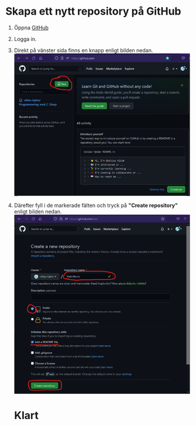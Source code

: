 # Skapa ett nytt repository på GitHub

1. Öppna [GitHub](https://www.github.com)
2. Logga in.
3. Direkt på vänster sida finns en knapp enligt bilden nedan.
   ![new](./img/newRepo1.png)
4. Därefter fyll i de markerade fälten och tryck på **"Create repository"** enligt bilden nedan.
   ![new2](./img/newrepo2.png)

   # Klart